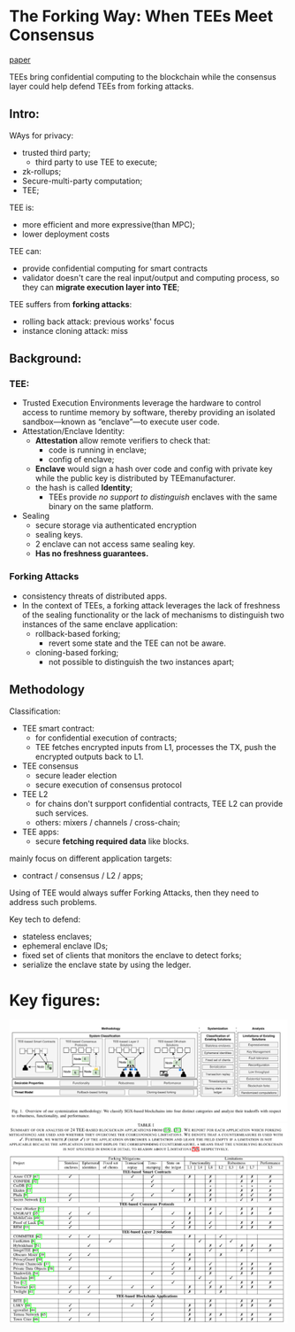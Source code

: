 # The Forking Way: When TEEs Meet Consensus
[paper](https://arxiv.org/pdf/2412.00706)

TEEs bring confidential computing to the blockchain while the consensus layer could help defend TEEs from forking attacks.

## Intro:
WAys for privacy:
- trusted third party;
    - third party to use TEE to execute;
- zk-rollups;
- Secure-multi-party computation;
- TEE;

TEE is:
- more efficient and more expressive(than MPC);
- lower deployment costs

TEE can: 
- provide confidential computing for smart contracts
- validator doesn't care the real input/output and computing process, so they can **migrate execution layer into TEE**;

TEE suffers from **forking attacks**:
- rolling back attack: previous works' focus
- instance cloning attack: miss

## Background:
### TEE: 
- Trusted Execution Environments leverage the hardware to control access to runtime memory by software, thereby providing an isolated sandbox—known as “enclave”—to execute user code.
- Attestation/Enclave Identity:
    - **Attestation** allow remote verifiers to check that:     
        - code is running in enclave;
        - config of enclave;
    - **Enclave** would sign a hash over code and config with private key while the public key is distributed by TEEmanufacturer.
    - the hash is called **Identity**;
        - TEEs provide *no support to distinguish* enclaves with the same binary on the same platform.
- Sealing
    - secure storage via  authenticated encryption
    - sealing keys.
    - 2 enclave can not access same sealing key.
    - **Has no freshness guarantees.**
### Forking Attacks
- consistency threats of distributed apps.
- In the context of TEEs, a forking attack leverages the lack of freshness of the sealing functionality or the lack of mechanisms to distinguish two instances of the same enclave application:
    - rollback-based forking;
        - revert some state and the TEE can not be aware.
    - cloning-based forking;
        - not possible to distinguish the two instances apart;

## Methodology

Classification:
- TEE smart contract:
    - for confidential execution of contracts;
    - TEE fetches encrypted inputs from L1, processes the TX, push the encrypted outputs back to L1.
- TEE consensus
    - secure leader election
    - secure execution of consensus protocol
- TEE L2
    - for chains don't surpport confidential contracts, TEE L2 can provide such services.
    - others: mixers / channels / cross-chain;
- TEE apps:
    - secure **fetching required data** like blocks.

mainly focus on different application targets:
- contract / consensus / L2 / apps;

Using of TEE would always suffer Forking Attacks, then they need to address such problems.

Key tech to defend:
- stateless enclaves;
- ephemeral enclave IDs;
- fixed set of clients that monitors the enclave to detect forks;
- serialize the enclave state by using the ledger.

# Key figures:
![1](image.png)
![2](image-1.png)


##